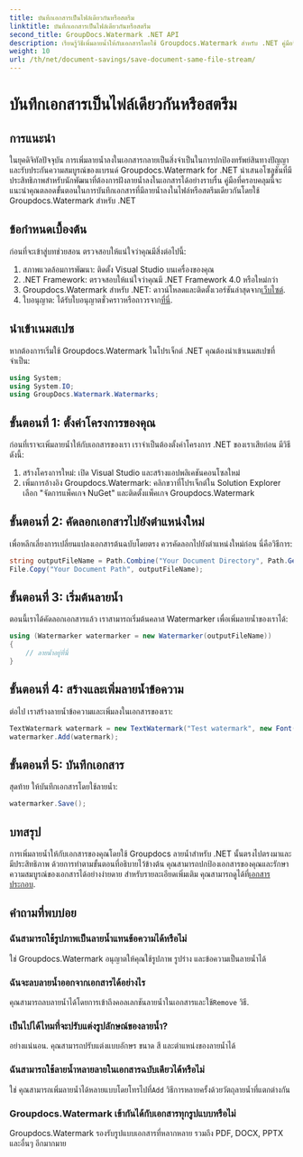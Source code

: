 ```yaml
---
title: บันทึกเอกสารเป็นไฟล์เดียวกันหรือสตรีม
linktitle: บันทึกเอกสารเป็นไฟล์เดียวกันหรือสตรีม
second_title: GroupDocs.Watermark .NET API
description: เรียนรู้วิธีเพิ่มลายน้ำให้กับเอกสารโดยใช้ Groupdocs.Watermark สำหรับ .NET คู่มือนี้ให้คำแนะนำเพื่อให้แน่ใจว่ามีการปกป้องและความสมบูรณ์ของเอกสาร
weight: 10
url: /th/net/document-savings/save-document-same-file-stream/
---
```


# บันทึกเอกสารเป็นไฟล์เดียวกันหรือสตรีม

## การแนะนำ
ในยุคดิจิทัลปัจจุบัน การเพิ่มลายน้ำลงในเอกสารกลายเป็นสิ่งจำเป็นในการปกป้องทรัพย์สินทางปัญญาและรับประกันความสมบูรณ์ของแบรนด์ Groupdocs.Watermark for .NET นำเสนอโซลูชันที่มีประสิทธิภาพสำหรับนักพัฒนาที่ต้องการฝังลายน้ำลงในเอกสารได้อย่างราบรื่น คู่มือที่ครอบคลุมนี้จะแนะนำคุณตลอดขั้นตอนในการบันทึกเอกสารที่มีลายน้ำลงในไฟล์หรือสตรีมเดียวกันโดยใช้ Groupdocs.Watermark สำหรับ .NET
## ข้อกำหนดเบื้องต้น
ก่อนที่จะเข้าสู่บทช่วยสอน ตรวจสอบให้แน่ใจว่าคุณมีสิ่งต่อไปนี้:
1. สภาพแวดล้อมการพัฒนา: ติดตั้ง Visual Studio บนเครื่องของคุณ
2. .NET Framework: ตรวจสอบให้แน่ใจว่าคุณมี .NET Framework 4.0 หรือใหม่กว่า
3.  Groupdocs.Watermark สำหรับ .NET: ดาวน์โหลดและติดตั้งเวอร์ชันล่าสุดจาก[เว็บไซต์](https://releases.groupdocs.com/Watermark/net/).
4.  ใบอนุญาต: ได้รับใบอนุญาตชั่วคราวหรือถาวรจาก[ที่นี่](https://purchase.groupdocs.com/temporary-license/).
## นำเข้าเนมสเปซ
หากต้องการเริ่มใช้ Groupdocs.Watermark ในโปรเจ็กต์ .NET คุณต้องนำเข้าเนมสเปซที่จำเป็น:
```csharp
using System;
using System.IO;
using GroupDocs.Watermark.Watermarks;
```
## ขั้นตอนที่ 1: ตั้งค่าโครงการของคุณ
ก่อนที่เราจะเพิ่มลายน้ำให้กับเอกสารของเรา เราจำเป็นต้องตั้งค่าโครงการ .NET ของเราเสียก่อน มีวิธีดังนี้:
1. สร้างโครงการใหม่: เปิด Visual Studio และสร้างแอปพลิเคชันคอนโซลใหม่
2. เพิ่มการอ้างอิง Groupdocs.Watermark: คลิกขวาที่โปรเจ็กต์ใน Solution Explorer เลือก "จัดการแพ็คเกจ NuGet" และติดตั้งแพ็คเกจ Groupdocs.Watermark
## ขั้นตอนที่ 2: คัดลอกเอกสารไปยังตำแหน่งใหม่
เพื่อหลีกเลี่ยงการเปลี่ยนแปลงเอกสารต้นฉบับโดยตรง ควรคัดลอกไปยังตำแหน่งใหม่ก่อน นี่คือวิธีการ:
```csharp
string outputFileName = Path.Combine("Your Document Directory", Path.GetFileName("Your Document Path"));
File.Copy("Your Document Path", outputFileName);
```
## ขั้นตอนที่ 3: เริ่มต้นลายน้ำ
ตอนนี้เราได้คัดลอกเอกสารแล้ว เราสามารถเริ่มต้นคลาส Watermarker เพื่อเพิ่มลายน้ำของเราได้:
```csharp
using (Watermarker watermarker = new Watermarker(outputFileName))
{
    // ลายน้ำอยู่ที่นี่
}
```
## ขั้นตอนที่ 4: สร้างและเพิ่มลายน้ำข้อความ
ต่อไป เราสร้างลายน้ำข้อความและเพิ่มลงในเอกสารของเรา:
```csharp
TextWatermark watermark = new TextWatermark("Test watermark", new Font("Arial", 12));
watermarker.Add(watermark);
```
## ขั้นตอนที่ 5: บันทึกเอกสาร
สุดท้าย ให้บันทึกเอกสารโดยใช้ลายน้ำ:
```csharp
watermarker.Save();
```
## บทสรุป
การเพิ่มลายน้ำให้กับเอกสารของคุณโดยใช้ Groupdocs ลายน้ำสำหรับ .NET นั้นตรงไปตรงมาและมีประสิทธิภาพ ด้วยการทำตามขั้นตอนที่อธิบายไว้ข้างต้น คุณสามารถปกป้องเอกสารของคุณและรักษาความสมบูรณ์ของเอกสารได้อย่างง่ายดาย สำหรับรายละเอียดเพิ่มเติม คุณสามารถดูได้ที่[เอกสารประกอบ](https://tutorials.groupdocs.com/Watermark/net/).
## คำถามที่พบบ่อย
### ฉันสามารถใช้รูปภาพเป็นลายน้ำแทนข้อความได้หรือไม่
ใช่ Groupdocs.Watermark อนุญาตให้คุณใช้รูปภาพ รูปร่าง และข้อความเป็นลายน้ำได้
### ฉันจะลบลายน้ำออกจากเอกสารได้อย่างไร
 คุณสามารถลบลายน้ำได้โดยการเข้าถึงคอลเลกชันลายน้ำในเอกสารและใช้`Remove` วิธี.
### เป็นไปได้ไหมที่จะปรับแต่งรูปลักษณ์ของลายน้ำ?
อย่างแน่นอน. คุณสามารถปรับแต่งแบบอักษร ขนาด สี และตำแหน่งของลายน้ำได้
### ฉันสามารถใช้ลายน้ำหลายลายในเอกสารฉบับเดียวได้หรือไม่
 ใช่ คุณสามารถเพิ่มลายน้ำได้หลายแบบโดยโทรไปที่`Add` วิธีการหลายครั้งด้วยวัตถุลายน้ำที่แตกต่างกัน
### Groupdocs.Watermark เข้ากันได้กับเอกสารทุกรูปแบบหรือไม่
Groupdocs.Watermark รองรับรูปแบบเอกสารที่หลากหลาย รวมถึง PDF, DOCX, PPTX และอื่นๆ อีกมากมาย